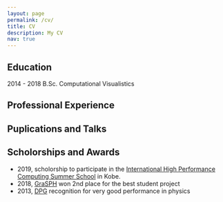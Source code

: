 ```yaml
---
layout: page
permalink: /cv/
title: CV
description: My CV
nav: true
---
```



## Education

2014 - 2018 B.Sc. Computational Visualistics

## Professional Experience

## Puplications and Talks

## Scholorships and Awards

- 2019, scholorship to participate in the [International High Performance Computing Summer School](http://www.ihpcss.org/) in Kobe.
- 2018, [GraSPH](/projects/grasph) won 2nd place for the best student project 
- 2013, [DPG](https://en.wikipedia.org/wiki/German_Physical_Society) recognition for very good performance in physics
